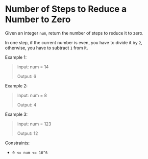 # Number of Steps to Reduce a Number to Zero

Given an integer `num`, return the number of steps to reduce it to zero.

In one step, if the current number is even, you have to divide it by `2`, otherwise, you have to subtract `1` from it.

Example 1:

> Input: num = 14
>
> Output: 6

Example 2:

> Input: num = 8
>
> Output: 4

Example 3:

> Input: num = 123
>
> Output: 12

Constraints:

- `0 <= num <= 10^6`

